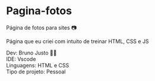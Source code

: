 # Pagina-fotos
Página de fotos para sites 📷

Página que eu criei com intuito de treinar HTML, CSS e JS

Dev: Bruno Justo 👨‍💻<br>
IDE: Vscode <br>
Linguagens: HTML e CSS <br>
Tipo de projeto: Pessoal <br>
